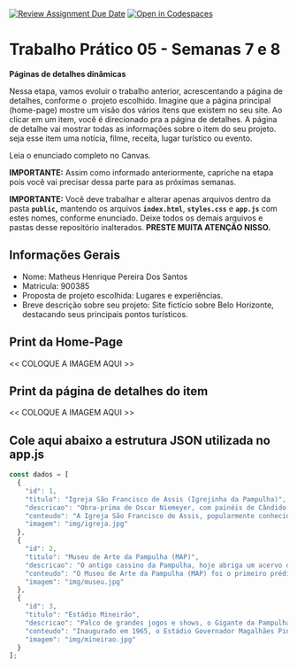 [![Review Assignment Due Date](https://classroom.github.com/assets/deadline-readme-button-22041afd0340ce965d47ae6ef1cefeee28c7c493a6346c4f15d667ab976d596c.svg)](https://classroom.github.com/a/KZhXwLZL)
[![Open in Codespaces](https://classroom.github.com/assets/launch-codespace-2972f46106e565e64193e422d61a12cf1da4916b45550586e14ef0a7c637dd04.svg)](https://classroom.github.com/open-in-codespaces?assignment_repo_id=20650342)
# Trabalho Prático 05 - Semanas 7 e 8

**Páginas de detalhes dinâmicas**

Nessa etapa, vamos evoluir o trabalho anterior, acrescentando a página de detalhes, conforme o  projeto escolhido. Imagine que a página principal (home-page) mostre um visão dos vários itens que existem no seu site. Ao clicar em um item, você é direcionado pra a página de detalhes. A página de detalhe vai mostrar todas as informações sobre o item do seu projeto. seja esse item uma notícia, filme, receita, lugar turístico ou evento.

Leia o enunciado completo no Canvas. 

**IMPORTANTE:** Assim como informado anteriormente, capriche na etapa pois você vai precisar dessa parte para as próximas semanas. 

**IMPORTANTE:** Você deve trabalhar e alterar apenas arquivos dentro da pasta **`public`,** mantendo os arquivos **`index.html`**, **`styles.css`** e **`app.js`** com estes nomes, conforme enunciado. Deixe todos os demais arquivos e pastas desse repositório inalterados. **PRESTE MUITA ATENÇÃO NISSO.**

## Informações Gerais

- Nome: Matheus Henrique Pereira Dos Santos
- Matricula: 900385
- Proposta de projeto escolhida: Lugares e experiências.
- Breve descrição sobre seu projeto: Site fictício sobre Belo Horizonte, destacando seus principais pontos turísticos.

## Print da Home-Page

<<  COLOQUE A IMAGEM AQUI >>

## Print da página de detalhes do item

<<  COLOQUE A IMAGEM AQUI >>

## Cole aqui abaixo a estrutura JSON utilizada no app.js

```javascript
const dados = [
  {
    "id": 1,
    "titulo": "Igreja São Francisco de Assis (Igrejinha da Pampulha)",
    "descricao": "Obra-prima de Oscar Niemeyer, com painéis de Cândido Portinari. Um ícone da arquitetura moderna mundial.",
    "conteudo": "A Igreja São Francisco de Assis, popularmente conhecida como Igrejinha da Pampulha, é um dos cartões-postais de Belo Horizonte. Projetada por Oscar Niemeyer e inaugurada em 1943, faz parte do Conjunto Arquitetônico da Pampulha, que é Patrimônio Mundial da UNESCO. Seus painéis externos e internos são de Cândido Portinari, e os jardins foram projetados por Burle Marx. A forma arrojada e as curvas da igreja romperam com os padrões arquitetônicos da época e continuam a encantar visitantes do mundo todo.",
    "imagem": "img/igreja.jpg"
  },
  {
    "id": 2,
    "titulo": "Museu de Arte da Pampulha (MAP)",
    "descricao": "O antigo cassino da Pampulha, hoje abriga um acervo de arte contemporânea brasileira.",
    "conteudo": "O Museu de Arte da Pampulha (MAP) foi o primeiro prédio do Conjunto Arquitetônico a ser construído. Originalmente, funcionava como o Cassino da Pampulha, um dos mais luxuosos da época. Após a proibição dos jogos de azar no Brasil em 1946, o espaço foi adaptado e reinaugurado como museu em 1957. Hoje, seu acervo conta com importantes obras de arte contemporânea brasileira, e o próprio edifício é uma atração, com seus jardins de Burle Marx e arquitetura de Niemeyer.",
    "imagem": "img/museu.jpg"
  },
  {
    "id": 3,
    "titulo": "Estádio Mineirão",
    "descricao": "Palco de grandes jogos e shows, o Gigante da Pampulha é um ícone do futebol brasileiro.",
    "conteudo": "Inaugurado em 1965, o Estádio Governador Magalhães Pinto, o Mineirão, é um dos maiores e mais importantes templos do futebol mundial. Foi palco de jogos históricos, incluindo partidas da Copa do Mundo de 2014. Além das partidas de futebol, o estádio recebe grandes shows e eventos. Os visitantes podem conhecer o Museu Brasileiro do Futebol, que fica em seu interior, e fazer um tour para ver de perto os bastidores do Gigante da Pampulha.",
    "imagem": "img/mineirao.jpg"
  }
];
```